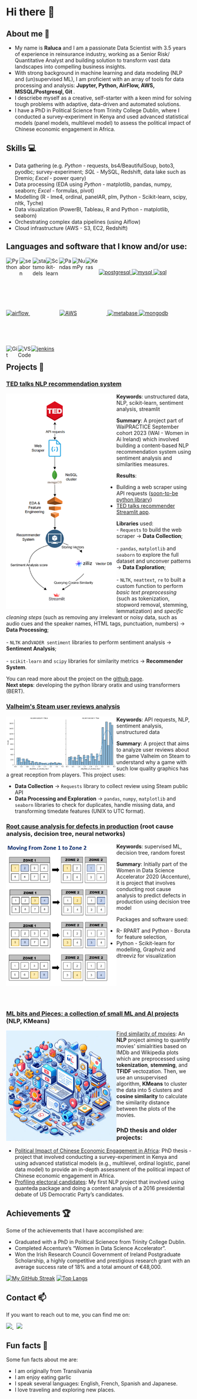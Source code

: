 # Hi there 👋
## About me 💬
+ My name is <b>Raluca</b> and I am a passionate Data Scientist with 3.5 years of experience in reinsurance industry, working as a Senior Risk/ Quantitative Analyst and building solution to transform vast data landscapes into compelling business insights.
+ With strong background in machine learning and data modeling (NLP and (un)supervised ML), I am proficient with an array of tools for data processing and analysis: <b> Jupyter, Python, AirFlow, AWS, MSSQL/Postgresql, Git </b>.
+ I descriebe myself as a creative, self-starter with a keen mind for solving tough problems with adaptive, data-driven and automated solutions.
+ I have a PhD in Political Science from Trinity College Dublin, where I conducted a survey-experiment in Kenya and used advanced statistical models (panel models, multilevel model) to assess the political impact of Chinese economic engagement in Africa.

## Skills 💻

- Data gathering (e.g. _Python_ - requests, bs4/BeautifulSoup, boto3, pyodbc; survey-experiment; _SQL_ - MySQL, Redshift, data lake such as Dremio; _Excel_ - power query)
- Data processing (EDA using _Python_ - matplotlib, pandas, numpy, seaborn; _Excel_ - formulas, pivot)
- Modelling (R - lme4, ordinal, panelAR, plm, Python - Scikit-learn, scipy, nltk, Tyche)
- Data visualization (PowerBI, Tableau, R and Python - matplotlib, seaborn)
- Orchestrating complex data pipelines (using Aiflow)
- Cloud infrastructure (AWS - S3, EC2, Redshift)

## Languages and software that I know and/or use:

<a href="https://www.python.org/" target="_blank"><img align='left' alt='Python' width='36px' src="https://user-images.githubusercontent.com/55111154/100546857-8ba9c700-3289-11eb-9627-ae469441946b.png"/></a>
<a href="https://seaborn.pydata.org/" target="_blank"><img align="left" alt="seaborn" width="36px" src= "https://user-images.githubusercontent.com/88608935/229353117-655914ed-f91a-4834-9925-eeb0dcc3f5e3.png"/>  </a> 
<a href="https://www.statsmodels.org/stable/index.html" target="_blank"><img align="left" alt="statsmodels" width="36px" src= "https://user-images.githubusercontent.com/88608935/229353164-720f4b67-763f-4321-b00a-8cf1d03538c7.png"/>  </a>
<a href="https://scikit-learn.org" target="_blank"><img align="left" alt="Scikit-learn" width="36px" src= "https://e7.pngegg.com/pngimages/309/384/png-clipart-scikit-learn-python-computer-icons-scikit-machine-learning-learning-text-orange-thumbnail.png"/>  </a>
<a href="https://pandas.pydata.org/" target="_blank"><img align="left" alt="Pandas" width="36px" src= "https://encrypted-tbn0.gstatic.com/images?q=tbn:ANd9GcQj7YWmxNmbuzSB7RyPFlM99xnJMAre6eEj1OhL9EYo&s"/>  </a>
<a href="https://numpy.org/" target="_blank"><img align="left" alt="NumPy" width="36px" src= "https://user-images.githubusercontent.com/67586773/105040771-43887300-5a88-11eb-9f01-bee100b9ef22.png"/>  </a>
<a href="https://keras.io/" target="_blank"><img align="left" alt="Keras" width="36px" src= "https://upload.wikimedia.org/wikipedia/commons/thumb/a/ae/Keras_logo.svg/1024px-Keras_logo.svg.png"/>  </a> <br>

<a href="https://www.postgresql.org/" target="_blank"> <img src="https://img.icons8.com/color/512/postgreesql.png" alt="postgresql"  style="height: 3rem"/> </a>
<a href="https://www.mysql.com/" target="_blank"> <img src="https://img.icons8.com/color/512/mysql-logo.png" alt="mysql"  style="height: 3rem"/> </a>
<a href="https://en.wikipedia.org/wiki/SQL" target="_blank"><img src="https://img.icons8.com/external-bearicons-blue-bearicons/512/external-SQL-file-extension-bearicons-blue-bearicons.png" alt="sql"  style="height: 3rem"/> </a>

<a href="https://airflow.apache.org/" target="_blank"> <img src="https://www.svgrepo.com/show/353380/airflow.svg" alt="airflow"  style="height: 3rem"/> </a>
<a href="https://aws.amazon.com/" target="_blank"><img style="padding:5rem;" alt="AWS" width="35px" src="https://img.icons8.com/color/512/amazon-web-services.png"> </a>
<a href="https://cloud.google.com/" target="_blank"> <img src="https://www.sophos.com/sites/default/files/2022-02/googlecloud.png" alt="metabase"  style="height: 3rem"/> </a>
<a href="https://www.mongodb.com/" target="_blank"> <img src="https://www.opc-router.de/wp-content/uploads/2021/03/mongodb_thumbnail.png" alt="mongodb"  style="height: 3rem"/> </a>
<a href="https://www.jenkins.io/" target="_blank"> <img src="https://upload.wikimedia.org/wikipedia/commons/e/e9/Jenkins_logo.svg" alt="jenkins"  style="height: 3rem"/> </a>
<a href="https://git-scm.com/" target="_blank"> <img align="left" alt="Git" width="32px" src= "https://user-images.githubusercontent.com/55111154/100549956-74280980-329c-11eb-8b47-62b3ea97e5ca.png"/>  </a>
<a href="https://code.visualstudio.com/" target="_blank"> <img align="left" alt="VSCode" width="36px" src= "https://user-images.githubusercontent.com/55111154/100549504-41304680-3299-11eb-811c-570aae79deba.png"/> </a>

  
## Projects 🚀

### [TED talks NLP recommendation system](https://github.com/women-in-ai-ireland/September-2023-Group-001)

<p align="left">
<a href="https://github.com/women-in-ai-ireland/September-2023-Group-001" title="TED talks NLP recommendation system"><img src="diagram_ted.png" alt="TED talks NLP recommendation system" width="300px" align="left" title="TED talks NLP recommendation system"/></a>

<strong>Keywords</strong>: unstructured data, NLP, scikit-learn, sentiment analysis, streamlit

<strong>Summary</strong>: A project part of WaiPRACTICE September cohort 2023 (WAI - Women in Ai Ireland) which involved building a content-based NLP recommendation system using sentiment analysis and similarities measures. 

<strong>Results</strong>:<br>
  -  Building a web scraper using API requests ([soon-to-be python library](https://github.com/RalucaN/oratix))<br>
  -  [TED talks recommender Streamlit app](https://ted-recommender-app.streamlit.app/).


  **Libraries** used:</br>
     - `Requests` to build the web scraper → **Data Collection**;</br>
     <br>
     - `pandas`, `matplotlib` and `seaborn` to explore the full dataset and unconver patterns → **Data Exploration**;</br>
<br>
     - `NLTK`, `neattext`, `re` to built a custom function to perform *basic text preprocessing* (such as tokenization, stopword removal, stemming, lemmatization) and *specific cleaning steps* (such as removing any irrelevant or noisy data, such as audio cues and the speaker names, HTML tags, punctuation, numbers) → **Data Processing**; <br>
<br>
     - `NLTK` and`VADER sentiment` libraries to perform sentiment analysis  → **Sentiment Analysis**; <br>
     <br>
     - `scikit-learn` and `scipy` libraries for similarity metrics  → **Recommender System**.

You can read more about the project on the [github page](https://women-in-ai-ireland.github.io/September-2023-Group-001/).<br>
**Next steps**: developing the python library oratix and using transformers (BERT).<br>

  
### [Valheim's Steam user reviews analysis](https://github.com/RalucaN/Steam_reviews)
<p align="left">
<a href="https://github.com/RalucaN/Steam_reviews" title="Valheim's Steam user reviews analysis"><img src="steamimage.png" alt="Valheim's Steam user reviews analysis" width="300px" align="left" title="Valheim's Steam user reviews analysis"/></a>

<strong>Keywords</strong>: API requests, NLP, sentiment analysis, unstructured data

<strong>Summary</strong>: A project that aims to analyze user reviews about the game Valheim on Steam to understand why a game with such low quality graphics has a great reception from players. This project uses: 
- **Data Collection** → `Requests` library to collect review using Steam public API </br>
- **Data Processing and Exploration** → `pandas`, `numpy`, `matplotlib` and `seaborn` libraries to check for duplicates, handle missing data, and transforming timedate features (UNIX to UTC format).


### [Root cause analysis for defects in production](https://github.com/RalucaN/PRODCO-DS) (root cause analysis, decision tree, neural networks)
<p align="left">
<a href="https://github.com/RalucaN/PRODCO-DS" title="Root cause analysis for defects in production"><img src="https://github.com/RalucaN/PRODCO-DS/blob/master/img/z1-z2.png" alt="Root cause analysis for defects in production" width="300px" align="left" title="Root cause analysis for defects in production"/></a>

<strong>Keywords</strong>: supervised ML, decision tree, random forest

<strong>Summary</strong>: Initially part of the Women in Data Science Accelerator 2020 (Accenture), it is project that involves conducting root cause analysis to predict defects in production using decision tree model 

Packages and software used:
- R- RPART and Python - Boruta for feature selection, 
- Python - Scikit-learn for modelling, Graphviz and dtreeviz for visualization

<br>
<br>
<br>
<br>
<br>
<br>

### [ML bits and Pieces: a collection of small ML and AI projects](https://github.com/RalucaN/MLBitsAndPieces) (NLP, KMeans)
<p align="left">
<a href="https://github.com/RalucaN/MLBitsAndPieces" title="ML bits and Pieces"><img src="mlbits.jpg" alt="ML bits and Pieces" width="300px" align="left" title="ML bits and Pieces"/></a>

[Find similarity of movies](https://github.com/RalucaN/MLBitsAndPieces/blob/master/FindMovieSimilarity/notebook.ipynb): An **NLP** project aiming to quantify movies' simialrities based on IMDb and Wikipedia plots which are preprocessed using **tokenization**, **stemming**, and **TFIDF** vectozation. Then, we use an unsupervised algorithm, **KMeans** to cluster the data into 5 clusters and **cosine similarity** to calculate the similarity distance between the plots of the movies.




### PhD thesis and older projects: 
- [Political Impact of Chinese Economic Engagement in Africa](https://github.com/RalucaN/Data-projects/tree/master/PhD_thesis(2015-2019)): PhD thesis - project that involved conducting a survey-experiment in Kenya and using advanced statistical models (e.g., multilevel, ordinal logistic, panel data model) to provide an in-depth assessment of the political impact of Chinese economic engagement in Africa.
- [Profiling electoral candidates](https://github.com/RalucaN/Data-projects/tree/master/Text%20analysis%20project%20using%20R%20(2016%20and%202020)): My first NLP project that involved using quanteda package and doing a content analysis of a 2016 presidential debate of US Democratic Party’s candidates.

## Achievements 🏆

Some of the achievements that I have accomplished are:

- Graduated with a PhD in Political Scienece from Trinity College Dublin.
- Completed Accenture’s “Women in Data Science Accelerator”.
- Won the Irish Research Council Government of Ireland Postgraduate Scholarship, a highly competitive and prestigious research grant with an average success rate of 18% and a total amount of €48,000.
  
[![My GitHub Streak](https://streak-stats.demolab.com?user=RalucaN&theme=transparent&hide_border=true&date_format=j%20M%5B%20Y%5D&mode=weekly)](https://git.io/streak-stats)
[![Top Langs](https://github-readme-stats.vercel.app/api/top-langs/?username=RalucaN&theme=transparent&hide_border=true&hide=html)](https://github.com/RalucaN/github-readme-stats)

## Contact 📫

If you want to reach out to me, you can find me on:

<p align='left'>
  <a href="nicoara_raluca90@yahoo.com">
  <img src="https://img.shields.io/badge/Gmail-D14836?style=for-the-badge&logo=gmail&logoColor=white">
  </a>&nbsp
  
  <a href="https://www.linkedin.com/in/raluca-nicoara/">
  <img src="https://img.shields.io/badge/LinkedIn-0077B5?style=for-the-badge&logo=linkedin&logoColor=white">
  </a>

## Fun facts 🎉

Some fun facts about me are:

- I am originally from Transilvania
- I am enjoy eating garlic 
- I speak several languages: English, French, Spanish and Japanese.
- I love traveling and exploring new places.








